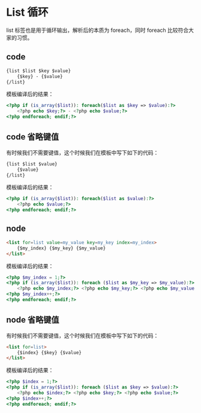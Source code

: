 # List 循环

list 标签也是用于循环输出，解析后的本质为 foreach，同时 foreach 比较符合大家的习惯。

## code

``` html
{list $list $key $value}   
    {$key} - {$value}  
{/list}
```

模板编译后的结果：

``` php
<?php if (is_array($list)): foreach($list as $key => $value):?>
    <?php echo $key;?> - <?php echo $value;?>
<?php endforeach; endif;?>
```

## code 省略键值

有时候我们不需要键值，这个时候我们在模板中写下如下的代码：
``` html
{list $list $value}   
    {$value}
{/list}
```

模板编译后的结果：

``` php
<?php if (is_array($list)): foreach($list as $value):?>
    <?php echo $value;?>
<?php endforeach; endif;?>
```

## node

``` html
<list for=list value=my_value key=my_key index=my_index>   
    {$my_index} {$my_key} {$my_value}
</list>
```

模板编译后的结果：

``` php
<?php $my_index = 1;?>
<?php if (is_array($list)): foreach ($list as $my_key => $my_value):?>
    <?php echo $my_index;?> <?php echo $my_key;?> <?php echo $my_value;?>
<?php $my_index++;?>
<?php endforeach; endif;?>
```

## node 省略键值

有时候我们不需要键值，这个时候我们在模板中写下如下的代码：

``` html
<list for=list>   
    {$index} {$key} {$value}
</list>
```

模板编译后的结果：

``` php
<?php $index = 1;?>
<?php if (is_array($list)): foreach ($list as $key => $value):?>
    <?php echo $index;?> <?php echo $key;?> <?php echo $value;?>
<?php $index++;?>
<?php endforeach; endif;?>
```
